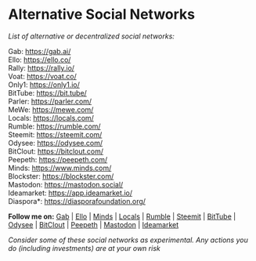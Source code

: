 # Alternative Social Networks
*List of alternative or decentralized social networks:*

Gab: https://gab.ai/  
Ello: https://ello.co/  
Rally: https://rally.io/  
Voat: https://voat.co/  
Only1: https://only1.io/  
BitTube: https://bit.tube/  
Parler: https://parler.com/  
MeWe: https://mewe.com/  
Locals: https://locals.com/  
Rumble: https://rumble.com/  
Steemit: https://steemit.com/  
Odysee: https://odysee.com/  
BitClout: https://bitclout.com/  
Peepeth: https://peepeth.com/  
Minds: https://www.minds.com/  
Blockster: https://blockster.com/  
Mastodon: https://mastodon.social/  
Ideamarket: https://app.ideamarket.io/  
Diaspora*: https://diasporafoundation.org/

**Follow me on:** [Gab](https://gab.ai/gamer456148) | [Ello](https://ello.co/childprodigy) | [Minds](https://www.minds.com/LoneroLNR) | [Locals](https://decentralizedinternet.locals.com/) | [Rumble](https://rumble.com/c/c-580817) | [Steemit](https://steemit.com/@etherstone) | [BitTube](https://bittube.tv/profile/gamer456148) | [Odysee](https://odysee.com/@MrAndrew:8) | [BitClout](https://bitclout.com/u/amkn) | [Peepeth](https://peepeth.com/gamer456148) | [Mastodon](https://mastodon.social/@gamer456148) | [Ideamarket](https://app.ideamarket.io/i/twitter/gamer456148)

*Consider some of these social networks as experimental. Any actions you do (including investments) are at your own risk*
